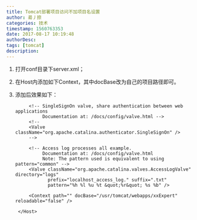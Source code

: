 ```yaml
---
title: Tomcat部署项目访问不加项目名设置
author: 昜丿捺
categories: 技术
timestamp: 1560763353
date: 2017-08-17 10:19:48
authorDesc:
tags: [tomcat]
description:
---
```

1. 打开conf目录下server.xml；

2. 在Host内添加如下Context，其中docBase改为自己的项目路径即可。
		<Context path="" docBase="/usr/tomcat/webapps/xxExpert" reloadable="false" />
<!--more-->

3. 添加后效果如下：
		<Host name="localhost"  appBase="webapps"
		    unpackWARs="true" autoDeploy="true">

			<!-- SingleSignOn valve, share authentication between web applications
			     Documentation at: /docs/config/valve.html -->
			<!--
			<Valve className="org.apache.catalina.authenticator.SingleSignOn" />
			-->

			<!-- Access log processes all example.
			     Documentation at: /docs/config/valve.html
			     Note: The pattern used is equivalent to using pattern="common" -->
			<Valve className="org.apache.catalina.valves.AccessLogValve" directory="logs"
			       prefix="localhost_access_log." suffix=".txt"
			       pattern="%h %l %u %t &quot;%r&quot; %s %b" />

			<Context path="" docBase="/usr/tomcat/webapps/xxExpert" reloadable="false" />

		</Host>